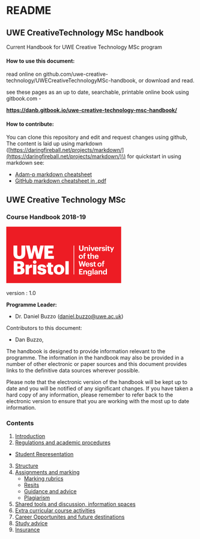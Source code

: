 # README

## UWE CreativeTechnology MSc handbook

Current Handbook for UWE Creative Technology MSc program

#### How to use this document:

read online on github.com/uwe-creative-technology/UWECreativeTechnologyMSc-handbook, or download and read.

see these pages as an up to date, searchable, printable online book using gitbook.com - 

**https://danb.gitbook.io/uwe-creative-technology-msc-handbook/**

#### How to contribute:

You can clone this repository and edit and request changes using github, The content is laid up using markdown \([https://daringfireball.net/projects/markdown/](https://daringfireball.net/projects/markdown/)\) for quickstart in using markdown see:

* [Adam-p markdown cheatsheet](https://github.com/adam-p/markdown-here/wiki/Markdown-Cheatsheet)
* [GitHub markdown cheatsheet in .pdf](https://guides.github.com/pdfs/markdown-cheatsheet-online.pdf)

## UWE Creative Technology MSc

### Course Handbook 2018-19

![UWE Bristol Logo](.gitbook/assets/uwe_bristol_logo.svg)

version : 1.0

**Programme Leader:**

* Dr. Daniel Buzzo \(daniel.buzzo@uwe.ac.uk\)

Contributors to this document:

* Dan Buzzo,

The handbook is designed to provide information relevant to the programme. The information in the handbook may also be provided in a number of other electronic or paper sources and this document provides links to the definitive data sources wherever possible.

Please note that the electronic version of the handbook will be kept up to date and you will be notified of any significant changes. If you have taken a hard copy of any information, please remember to refer back to the electronic version to ensure that you are working with the most up to date information.

### Contents

1. [Introduction](introduction.md)
2. [Regulations and academic procedures](regulations.md)
 * [Student Representation](regulations.md#student-representation)
3. [Structure](structure.md)
4. [Assignments and marking](assignments.md)
   * [Marking rubrics](assignments.md#marking-rubrics)
   * [Resits](assignments.md#resits)
   * [Guidance and advice](assignments.md#guidance-and-advice)
   * [Plagiarism](assignments.md#plagiarism)
5. [Shared tools and discussion, information spaces](shared-resources.md)
6. [Extra curricular course activities](extra-curricular.md)
7. [Career Opportunites and future destinations](careers.md)
8. [Study advice](study-advice.md)
9. [Insurance](insurance.md)

